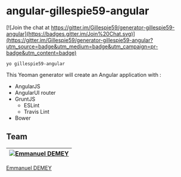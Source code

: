 # angular-gillespie59-angular

[![Join the chat at https://gitter.im/Gillespie59/generator-gillespie59-angular](https://badges.gitter.im/Join%20Chat.svg)](https://gitter.im/Gillespie59/generator-gillespie59-angular?utm_source=badge&utm_medium=badge&utm_campaign=pr-badge&utm_content=badge)

```
yo gillespie59-angular
```

This Yeoman generator will create an Angular application with : 
* AngularJS
* AngularUI router
* GruntJS
  * ESLint
  * Travis Lint
* Bower

## Team

[![Emmanuel DEMEY](https://avatars.githubusercontent.com/u/555768?s=117)](http://gillespie59.github.io/) |
:---:|
[Emmanuel DEMEY](http://gillespie59.github.io/)
